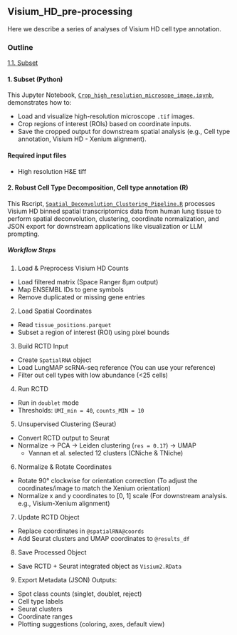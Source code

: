 ## Visium_HD_pre-processing
Here we describe a series of analyses of Visium HD cell type annotation.

### Outline
[1.1. Subset](#1-subset-python)






#### 1. Subset (Python)
This Jupyter Notebook, [`Crop_high_resolution_microsope_image.ipynb`](./Visium_HD_Crop_high_resolution_microsope_image.ipynb), demonstrates how to:
- Load and visualize high-resolution microscope `.tif` images.
- Crop regions of interest (ROIs) based on coordinate inputs.
- Save the cropped output for downstream spatial analysis (e.g., Cell type annotation, Visium HD - Xenium alignment).

#### Required input files
- High resolution H&E tiff


#### 2. Robust Cell Type Decomposition, Cell type annotation (R)
This Rscript, [`Spatial_Deconvolution_Clustering_Pipeline.R`](./Tissue2_celltype_annotation.R) processes Visium HD binned spatial transcriptomics data from human lung tissue to perform spatial deconvolution, clustering, coordinate normalization, and JSON export for downstream applications like visualization or LLM prompting.

##### Workflow Steps
1. Load & Preprocess Visium HD Counts
- Load filtered matrix (Space Ranger 8µm output)
- Map ENSEMBL IDs to gene symbols
- Remove duplicated or missing gene entries

2. Load Spatial Coordinates
-  Read `tissue_positions.parquet`
-  Subset a region of interest (ROI) using pixel bounds

3. Build RCTD Input
- Create `SpatialRNA` object
- Load LungMAP scRNA-seq reference (You can use your reference)
- Filter out cell types with low abundance (<25 cells)

4. Run RCTD
- Run in `doublet` mode
- Thresholds: `UMI_min = 40`, `counts_MIN = 10`

5. Unsupervised Clustering (Seurat)
- Convert RCTD output to Seurat
- Normalize → PCA → Leiden clustering (`res = 0.17`) → UMAP
  * Vannan et al. selected 12 clusters (CNiche & TNiche)
    
6. Normalize & Rotate Coordinates
- Rotate 90° clockwise for orientation correction (To adjust the coordinates/image to match the Xenium orientation)
- Normalize x and y coordinates to [0, 1] scale (For downstream analysis. e.g., Visium-Xenium alignment)

7. Update RCTD Object
- Replace coordinates in `@spatialRNA@coords`
- Add Seurat clusters and UMAP coordinates to `@results_df`

8. Save Processed Object
- Save RCTD + Seurat integrated object as `Visium2.RData`

9. Export Metadata (JSON)
Outputs:
- Spot class counts (singlet, doublet, reject)
- Cell type labels
- Seurat clusters
- Coordinate ranges
- Plotting suggestions (coloring, axes, default view)


